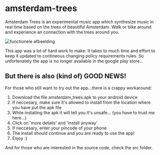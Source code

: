 # amsterdam-trees
Amsterdam Trees is an experimental music app which synthesize music in real time based on the trees of beautiful Amsterdam. Walk or bike around and experience an connection with the trees around you.

![functionele afbeelding](https://github.com/user-attachments/assets/36ac846b-a7cc-4e19-94a5-f41b957b27a4)

This app was a lot of hard work to make. It takes to much time and effort to keep it updated to contineous changing policy requirements rules. So unfortenately the app is no longer available in the google play store...

But there is also (kind of) GOOD NEWS!
-------------------------------------
For those who still want to try out the app...there is a crappy workaround:

1. Download the file amsterdam_trees.apk to your android device
2. If neccesary, make sure it's allowed to install from the location where you have put the apk file
3. While installing the apk it will tell you it's unsafe... (you have to trust me here...)
4. Click on 'more details' and 'install anyway'
5. If neccesary, enter your pincode of your phone
6. The install should continue and you are ready to use the app!
7. Enjoy :)

And for those who are interested in the source code, check the src folder.
